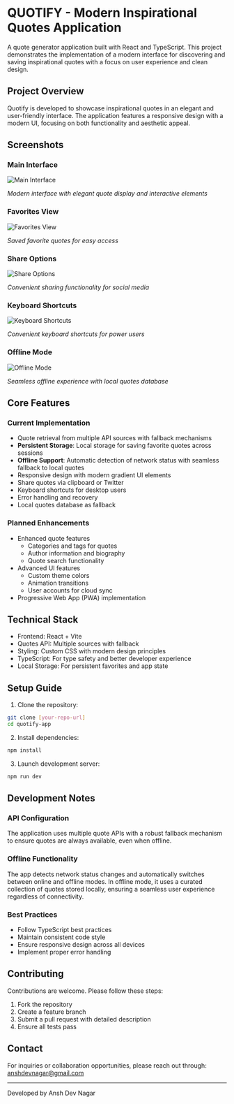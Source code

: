 # QUOTIFY - Modern Inspirational Quotes Application

A quote generator application built with React and TypeScript. This project demonstrates the implementation of a modern interface for discovering and saving inspirational quotes with a focus on user experience and clean design.

## Project Overview

Quotify is developed to showcase inspirational quotes in an elegant and user-friendly interface. The application features a responsive design with a modern UI, focusing on both functionality and aesthetic appeal.

## Screenshots

### Main Interface
![Main Interface](Screenshots/interface.png)

*Modern interface with elegant quote display and interactive elements*

### Favorites View
![Favorites View](Screenshots/view_favourite.png)

*Saved favorite quotes for easy access*

### Share Options
![Share Options](Screenshots/share.png)

*Convenient sharing functionality for social media*

### Keyboard Shortcuts
![Keyboard Shortcuts](Screenshots/keyboard_shortcut.png)

*Convenient keyboard shortcuts for power users*

### Offline Mode
![Offline Mode](Screenshots/offline_mode.png)

*Seamless offline experience with local quotes database*

## Core Features

### Current Implementation
* Quote retrieval from multiple API sources with fallback mechanisms
* **Persistent Storage**: Local storage for saving favorite quotes across sessions
* **Offline Support**: Automatic detection of network status with seamless fallback to local quotes
* Responsive design with modern gradient UI elements
* Share quotes via clipboard or Twitter
* Keyboard shortcuts for desktop users
* Error handling and recovery
* Local quotes database as fallback

### Planned Enhancements
* Enhanced quote features
  - Categories and tags for quotes
  - Author information and biography
  - Quote search functionality
* Advanced UI features
  - Custom theme colors
  - Animation transitions
  - User accounts for cloud sync
* Progressive Web App (PWA) implementation

## Technical Stack

* Frontend: React + Vite
* Quotes API: Multiple sources with fallback
* Styling: Custom CSS with modern design principles
* TypeScript: For type safety and better developer experience
* Local Storage: For persistent favorites and app state

## Setup Guide

1. Clone the repository:
```bash
git clone [your-repo-url]
cd quotify-app
```

2. Install dependencies:
```bash
npm install
```

3. Launch development server:
```bash
npm run dev
```

## Development Notes

### API Configuration
The application uses multiple quote APIs with a robust fallback mechanism to ensure quotes are always available, even when offline.

### Offline Functionality
The app detects network status changes and automatically switches between online and offline modes. In offline mode, it uses a curated collection of quotes stored locally, ensuring a seamless user experience regardless of connectivity.

### Best Practices
* Follow TypeScript best practices
* Maintain consistent code style
* Ensure responsive design across all devices
* Implement proper error handling

## Contributing

Contributions are welcome. Please follow these steps:
1. Fork the repository
2. Create a feature branch
3. Submit a pull request with detailed description
4. Ensure all tests pass

## Contact

For inquiries or collaboration opportunities, please reach out through:
anshdevnagar@gmail.com

---
Developed by Ansh Dev Nagar

